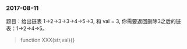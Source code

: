 
### 2017-08-11

题目：给出链表 1->2->3->3->4->5->3, 和 val = 3, 你需要返回删除3之后的链表：1->2->4->5。

> function XXX(str,val){}



